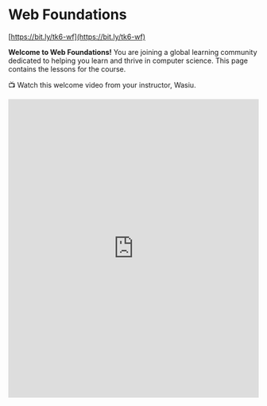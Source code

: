 # Web Foundations
[https://bit.ly/tk6-wf](https://bit.ly/tk6-wf)

**Welcome to Web Foundations!** You are joining a global learning community dedicated to helping you learn and thrive in computer science. This page contains the lessons for the course. 
<aside>


📺 Watch this welcome video from your instructor, Wasiu.

</aside>

<div style="position: relative; height: 100%; width: 100%;">
    <iframe width="100%" height="600" src="https://www.youtube.com/embed/j4ilyAbvsF4" title="Welcome to the web foundation course" frameborder="0" allow="accelerometer; autoplay; clipboard-write; encrypted-media; gyroscope; picture-in-picture" allowfullscreen></iframe>
</div>

## Completing Your Lessons

This page will include all the lessons for the class. Each week, Wasiu will add new lessons and assignments for you to work on. 
Bookmark this page to find all of your lessons. You can get to this page using: [https://bit.ly/tk6-wf](https://bit.ly/tk6-wf)

To find lessons, click the Table of Contents (three horizontal lines) on the top left corner of the page. You can also click the arrows to navigate to the next lesson. 

<aside>


📺 Watch this lesson navigation walkthrough video from Emmy, one of your community managers

</aside>

TODO: ADD EMMY's VIDEO WALKTHROUGH

## Program Schedule

Below is the overall schedule for the program. Each day, your community managers will post a "Daily Peak" in Discord to share events for the day.

<div style="width:100%;height:500px;"><iframe src="https://docs.google.com/presentation/embed?id=1hYxAvs5YTPG9M3EgkdsKMzuzMzxHWe6LmcKeOOG7Z3M" frameborder="0" sandbox="allow-scripts allow-popups allow-top-navigation-by-user-activation allow-forms allow-same-origin" allowfullscreen="" style="width: 100%; height: 100%; border-radius: 1px; pointer-events: auto; background-color: white;"></iframe></div>

---

Copyright © 2022 Kibo, Inc. All Rights Reserved.
